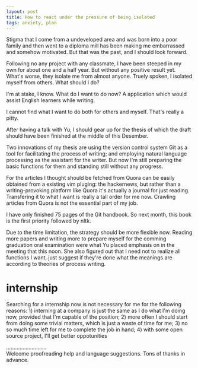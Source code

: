 ```yaml
---
layout: post
title: How to react under the pressure of being isolated
tags: anxiety, plan
---
```


Stigma that I come from a undeveloped area and was born into a poor family and then went to a diploma mill has been making me embarrassed and somehow motivated. But that was the past, and I should look forward. 

Following no any project with any classmate, I have been steeped in my own for about one and a half year. But without any positive result yet. What's worse, they isolate me from almost anyone. Truely spoken, I isolated myself from others. What should I do?

I'm at stake, I know. What do I want to do now? A application which would assist English learners while writing.

I cannot find what I want to do both for others and myself. That's really a pitty.

After having a talk with Yu, I should gear up for the thesis of which the draft should have been finished at the middle of this Desember.

Two innovations of my thesis are using the version control system Git as a tool for facilitating the process of writing; and employing natural language processing as the assistant for the writer. But now I'm still preparing the basic functions for them and standing still without any progress. 

For the articles I thought should be fetched from Quora can be easily obtained from a existing vim pluging: the hackernews, but rather than a writing-provoking platform like Quora it's actually a journal for just reading. Transfering it to what I want is really a tall order for me now. Crawling articles from Quora is not the essential part of my job.

I have only finished 75 pages of the Git handbook. So next month, this book is the first priority followed by nltk.

Due to the time limitation, the strategy should be more flexible now. Reading more papers and writing more to prepare myself for the comming graduation oral examination were what Yu placed emphasis on in the meeting that this noon. She also figured out that I need not to realize all functions I want, just suggest if they're done what the meanings are according to theories of process writing. 

# internship
Searching for a internship now is not necessary for me for the following reasons: 1) interning at a company is just the same as I do what I'm doing now, provided that I'm capable of the position; 2) more often I should start from doing some trivial matters, which is just a waste of time for me; 3) no so much time left for me to complete the job in hand; 4) with some open source project, I'll get better oppotunities

...........................     
Welcome proofreading help and language suggestions. Tons of thanks in advance.

